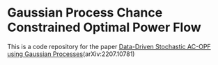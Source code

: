 # Gaussian Process Chance Constrained Optimal Power Flow

This is a code repository for the paper [Data-Driven Stochastic AC-OPF using Gaussian Processes](https://arxiv.org/abs/2207.10781)(arXiv:2207.10781)
